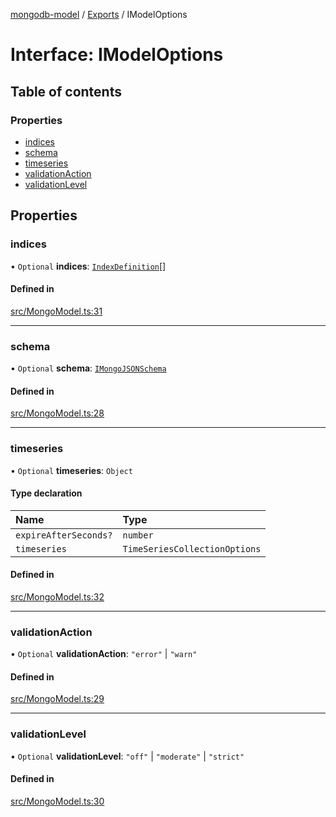[mongodb-model](../README.md) / [Exports](../modules.md) / IModelOptions

# Interface: IModelOptions

## Table of contents

### Properties

- [indices](IModelOptions.md#indices)
- [schema](IModelOptions.md#schema)
- [timeseries](IModelOptions.md#timeseries)
- [validationAction](IModelOptions.md#validationaction)
- [validationLevel](IModelOptions.md#validationlevel)

## Properties

### indices

• `Optional` **indices**: [`IndexDefinition`](../modules.md#indexdefinition)[]

#### Defined in

[src/MongoModel.ts:31](https://github.com/jelgblad/node-mongodb-model/blob/ba847a7/src/MongoModel.ts#L31)

___

### schema

• `Optional` **schema**: [`IMongoJSONSchema`](IMongoJSONSchema.md)

#### Defined in

[src/MongoModel.ts:28](https://github.com/jelgblad/node-mongodb-model/blob/ba847a7/src/MongoModel.ts#L28)

___

### timeseries

• `Optional` **timeseries**: `Object`

#### Type declaration

| Name | Type |
| :------ | :------ |
| `expireAfterSeconds?` | `number` |
| `timeseries` | `TimeSeriesCollectionOptions` |

#### Defined in

[src/MongoModel.ts:32](https://github.com/jelgblad/node-mongodb-model/blob/ba847a7/src/MongoModel.ts#L32)

___

### validationAction

• `Optional` **validationAction**: ``"error"`` \| ``"warn"``

#### Defined in

[src/MongoModel.ts:29](https://github.com/jelgblad/node-mongodb-model/blob/ba847a7/src/MongoModel.ts#L29)

___

### validationLevel

• `Optional` **validationLevel**: ``"off"`` \| ``"moderate"`` \| ``"strict"``

#### Defined in

[src/MongoModel.ts:30](https://github.com/jelgblad/node-mongodb-model/blob/ba847a7/src/MongoModel.ts#L30)
